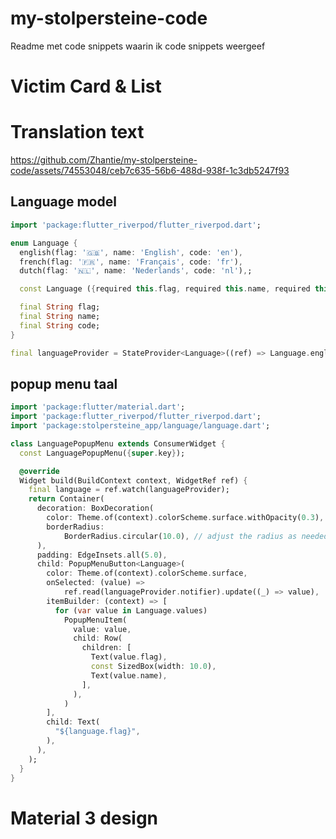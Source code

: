 # my-stolpersteine-code
Readme met code snippets waarin ik code snippets weergeef

# Victim Card & List

# Translation text
https://github.com/Zhantie/my-stolpersteine-code/assets/74553048/ceb7c635-56b6-488d-938f-1c3db5247f93
## Language model
```dart
import 'package:flutter_riverpod/flutter_riverpod.dart';

enum Language {
  english(flag: '🇬🇧', name: 'English', code: 'en'), 
  french(flag: '🇫🇷', name: 'Français', code: 'fr'),
  dutch(flag: '🇳🇱', name: 'Nederlands', code: 'nl'),;

  const Language ({required this.flag, required this.name, required this.code});

  final String flag;
  final String name;
  final String code;
}

final languageProvider = StateProvider<Language>((ref) => Language.english);
```

## popup menu taal
```dart
import 'package:flutter/material.dart';
import 'package:flutter_riverpod/flutter_riverpod.dart';
import 'package:stolpersteine_app/language/language.dart';

class LanguagePopupMenu extends ConsumerWidget {
  const LanguagePopupMenu({super.key});

  @override
  Widget build(BuildContext context, WidgetRef ref) {
    final language = ref.watch(languageProvider);
    return Container(
      decoration: BoxDecoration(
        color: Theme.of(context).colorScheme.surface.withOpacity(0.3),
        borderRadius:
            BorderRadius.circular(10.0), // adjust the radius as needed
      ),
      padding: EdgeInsets.all(5.0),
      child: PopupMenuButton<Language>(
        color: Theme.of(context).colorScheme.surface,
        onSelected: (value) =>
            ref.read(languageProvider.notifier).update((_) => value),
        itemBuilder: (context) => [
          for (var value in Language.values)
            PopupMenuItem(
              value: value,
              child: Row(
                children: [
                  Text(value.flag),
                  const SizedBox(width: 10.0),
                  Text(value.name),
                ],
              ),
            )
        ],
        child: Text(
          "${language.flag}",
        ),
      ),
    );
  }
}
```

# Material 3 design



